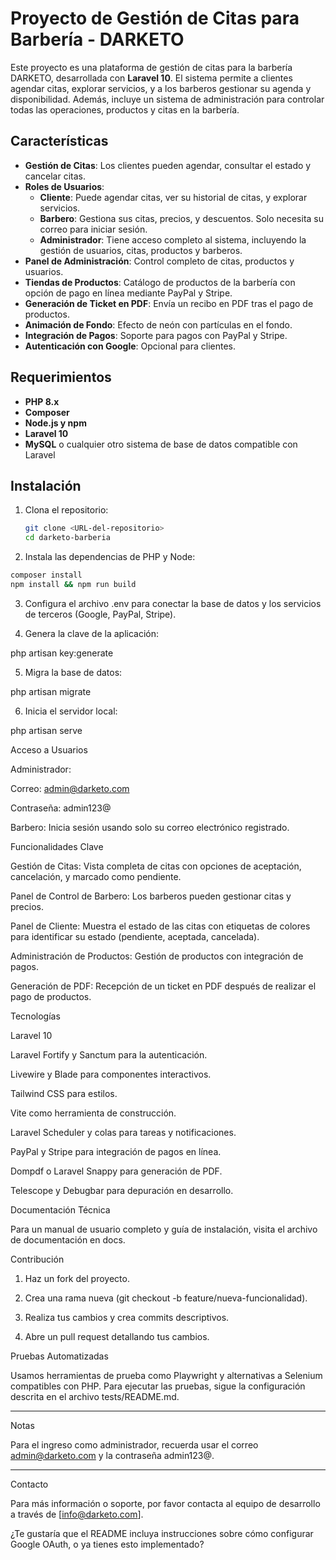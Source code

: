 

# Proyecto de Gestión de Citas para Barbería - DARKETO

Este proyecto es una plataforma de gestión de citas para la barbería DARKETO, desarrollada con **Laravel 10**. El sistema permite a clientes agendar citas, explorar servicios, y a los barberos gestionar su agenda y disponibilidad. Además, incluye un sistema de administración para controlar todas las operaciones, productos y citas en la barbería.

## Características

- **Gestión de Citas**: Los clientes pueden agendar, consultar el estado y cancelar citas.
- **Roles de Usuarios**:
  - **Cliente**: Puede agendar citas, ver su historial de citas, y explorar servicios.
  - **Barbero**: Gestiona sus citas, precios, y descuentos. Solo necesita su correo para iniciar sesión.
  - **Administrador**: Tiene acceso completo al sistema, incluyendo la gestión de usuarios, citas, productos y barberos.
- **Panel de Administración**: Control completo de citas, productos y usuarios.
- **Tiendas de Productos**: Catálogo de productos de la barbería con opción de pago en línea mediante PayPal y Stripe.
- **Generación de Ticket en PDF**: Envía un recibo en PDF tras el pago de productos.
- **Animación de Fondo**: Efecto de neón con partículas en el fondo.
- **Integración de Pagos**: Soporte para pagos con PayPal y Stripe.
- **Autenticación con Google**: Opcional para clientes.
  
## Requerimientos

- **PHP 8.x**
- **Composer**
- **Node.js y npm**
- **Laravel 10**
- **MySQL** o cualquier otro sistema de base de datos compatible con Laravel

## Instalación

1. Clona el repositorio:

   ```bash
   git clone <URL-del-repositorio>
   cd darketo-barberia

2. Instala las dependencias de PHP y Node:
```bash
composer install
npm install && npm run build
```

3. Configura el archivo .env para conectar la base de datos y los servicios de terceros (Google, PayPal, Stripe).


4. Genera la clave de la aplicación:

php artisan key:generate


5. Migra la base de datos:

php artisan migrate


6. Inicia el servidor local:

php artisan serve



Acceso a Usuarios

Administrador:

Correo: admin@darketo.com

Contraseña: admin123@


Barbero: Inicia sesión usando solo su correo electrónico registrado.


Funcionalidades Clave

Gestión de Citas: Vista completa de citas con opciones de aceptación, cancelación, y marcado como pendiente.

Panel de Control de Barbero: Los barberos pueden gestionar citas y precios.

Panel de Cliente: Muestra el estado de las citas con etiquetas de colores para identificar su estado (pendiente, aceptada, cancelada).

Administración de Productos: Gestión de productos con integración de pagos.

Generación de PDF: Recepción de un ticket en PDF después de realizar el pago de productos.


Tecnologías

Laravel 10

Laravel Fortify y Sanctum para la autenticación.

Livewire y Blade para componentes interactivos.

Tailwind CSS para estilos.

Vite como herramienta de construcción.

Laravel Scheduler y colas para tareas y notificaciones.

PayPal y Stripe para integración de pagos en línea.

Dompdf o Laravel Snappy para generación de PDF.

Telescope y Debugbar para depuración en desarrollo.


Documentación Técnica

Para un manual de usuario completo y guía de instalación, visita el archivo de documentación en docs.


Contribución

1. Haz un fork del proyecto.


2. Crea una rama nueva (git checkout -b feature/nueva-funcionalidad).


3. Realiza tus cambios y crea commits descriptivos.


4. Abre un pull request detallando tus cambios.



Pruebas Automatizadas

Usamos herramientas de prueba como Playwright y alternativas a Selenium compatibles con PHP. Para ejecutar las pruebas, sigue la configuración descrita en el archivo tests/README.md.


---

Notas

Para el ingreso como administrador, recuerda usar el correo admin@darketo.com y la contraseña admin123@.


---

Contacto

Para más información o soporte, por favor contacta al equipo de desarrollo a través de [info@darketo.com].

¿Te gustaría que el README incluya instrucciones sobre cómo configurar Google OAuth, o ya tienes esto implementado?

